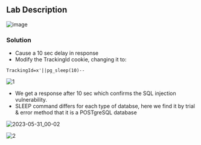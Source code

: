 ## Lab Description
![image](https://github.com/rahulr98/Portswigger_LABs/assets/116432525/aabfa816-e3b3-4be1-951e-434e39d452ea)

### Solution

  - Cause a 10 sec delay in response
  - Modify the TrackingId cookie, changing it to:

`TrackingId=x'||pg_sleep(10)--`

![1](https://github.com/rahulr98/Portswigger_LABs/assets/116432525/557511d5-0747-4fa5-a22f-122c8c038bec)

  - We get a response after 10 sec which confirms the SQL injection vulnerability.
  - SLEEP command differs for each type of databse, here we find it by trial & error method that it is a POSTgreSQL database

![2023-05-31_00-02](https://github.com/rahulr98/Portswigger_LABs/assets/116432525/d53c886c-83e3-482c-b896-fa3e058464bf)

![2](https://github.com/rahulr98/Portswigger_LABs/assets/116432525/1ba8dbc6-4114-4bdc-a35f-dbc4632aad20)

